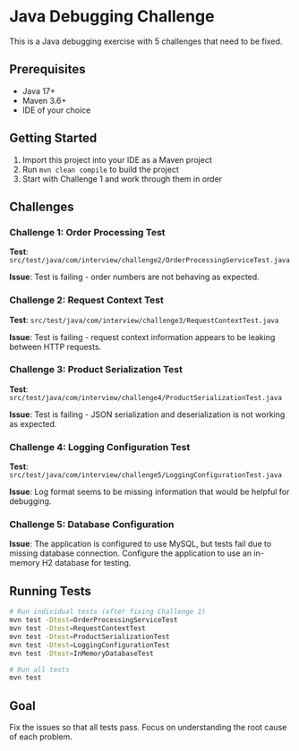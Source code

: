 # Java Debugging Challenge

This is a Java debugging exercise with 5 challenges that need to be fixed.

## Prerequisites

- Java 17+
- Maven 3.6+
- IDE of your choice

## Getting Started

1. Import this project into your IDE as a Maven project
2. Run `mvn clean compile` to build the project
3. Start with Challenge 1 and work through them in order

## Challenges

### Challenge 1: Order Processing Test
**Test**: `src/test/java/com/interview/challenge2/OrderProcessingServiceTest.java`

**Issue**: Test is failing - order numbers are not behaving as expected.

### Challenge 2: Request Context Test  
**Test**: `src/test/java/com/interview/challenge3/RequestContextTest.java`

**Issue**: Test is failing - request context information appears to be leaking between HTTP requests.

### Challenge 3: Product Serialization Test
**Test**: `src/test/java/com/interview/challenge4/ProductSerializationTest.java`

**Issue**: Test is failing - JSON serialization and deserialization is not working as expected.

### Challenge 4: Logging Configuration Test
**Test**: `src/test/java/com/interview/challenge5/LoggingConfigurationTest.java`

**Issue**: Log format seems to be missing information that would be helpful for debugging.

### Challenge 5: Database Configuration
**Issue**: The application is configured to use MySQL, but tests fail due to missing database connection. Configure the application to use an in-memory H2 database for testing.

## Running Tests

```bash
# Run individual tests (after fixing Challenge 1)
mvn test -Dtest=OrderProcessingServiceTest
mvn test -Dtest=RequestContextTest
mvn test -Dtest=ProductSerializationTest
mvn test -Dtest=LoggingConfigurationTest
mvn test -Dtest=InMemoryDatabaseTest

# Run all tests
mvn test
```

## Goal

Fix the issues so that all tests pass. Focus on understanding the root cause of each problem.

